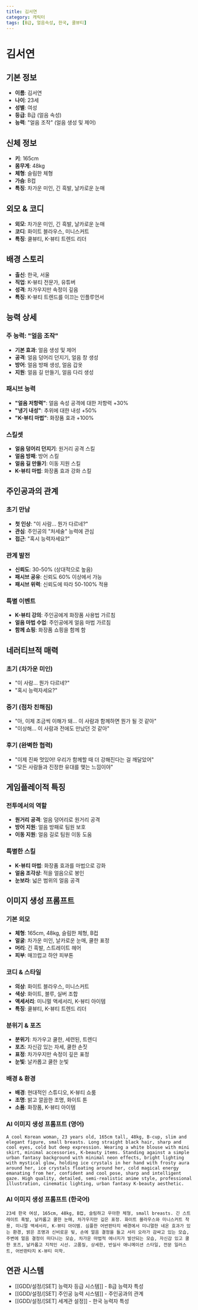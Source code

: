 ```yaml
---
title: 김서연
category: 캐릭터
tags: [B급, 얼음속성, 한국, 쿨뷰티]
---
```


# 김서연

## 기본 정보
- **이름**: 김서연
- **나이**: 23세
- **성별**: 여성
- **등급**: B급 (얼음 속성)
- **능력**: "얼음 조작" (얼음 생성 및 제어)

## 신체 정보
- **키**: 165cm
- **몸무게**: 48kg
- **체형**: 슬림한 체형
- **가슴**: B컵
- **특징**: 차가운 미인, 긴 흑발, 날카로운 눈매

## 외모 & 코디
- **외모**: 차가운 미인, 긴 흑발, 날카로운 눈매
- **코디**: 화이트 블라우스, 미니스커트
- **특징**: 쿨뷰티, K-뷰티 트렌드 리더

## 배경 스토리
- **출신**: 한국, 서울
- **직업**: K-뷰티 전문가, 유튜버
- **성격**: 차가우지만 속정이 깊음
- **특징**: K-뷰티 트렌드를 이끄는 인플루언서

## 능력 상세
### 주 능력: "얼음 조작"
- **기본 효과**: 얼음 생성 및 제어
- **공격**: 얼음 덩어리 던지기, 얼음 창 생성
- **방어**: 얼음 방패 생성, 얼음 갑옷
- **지원**: 얼음 길 만들기, 얼음 다리 생성

### 패시브 능력
- **"얼음 저항력"**: 얼음 속성 공격에 대한 저항력 +30%
- **"냉기 내성"**: 추위에 대한 내성 +50%
- **"K-뷰티 마법"**: 화장품 효과 +100%

### 스킬셋
- **얼음 덩어리 던지기**: 원거리 공격 스킬
- **얼음 방패**: 방어 스킬
- **얼음 길 만들기**: 이동 지원 스킬
- **K-뷰티 마법**: 화장품 효과 강화 스킬

## 주인공과의 관계
### 초기 만남
- **첫 인상**: "이 사람... 뭔가 다르네?"
- **관심**: 주인공의 "처세술" 능력에 관심
- **접근**: "혹시 능력자세요?"

### 관계 발전
- **신뢰도**: 30-50% (상대적으로 높음)
- **패시브 공유**: 신뢰도 60% 이상에서 가능
- **패시브 위력**: 신뢰도에 따라 50-100% 적용

### 특별 이벤트
- **K-뷰티 강의**: 주인공에게 화장품 사용법 가르침
- **얼음 마법 수업**: 주인공에게 얼음 마법 가르침
- **함께 쇼핑**: 화장품 쇼핑을 함께 함

## 네러티브적 매력
### 초기 (차가운 미인)
- "이 사람... 뭔가 다르네?"
- "혹시 능력자세요?"

### 중기 (점차 친해짐)
- "아, 이제 조금씩 이해가 돼... 이 사람과 함께하면 뭔가 될 것 같아"
- "이상해... 이 사람과 전에도 만났던 것 같아"

### 후기 (완벽한 협력)
- "이제 진짜 멋있어! 우리가 함께할 때 더 강해진다는 걸 깨달았어"
- "모든 사람들과 진정한 유대를 맺는 느낌이야"

## 게임플레이적 특징
### 전투에서의 역할
- **원거리 공격**: 얼음 덩어리로 원거리 공격
- **방어 지원**: 얼음 방패로 팀원 보호
- **이동 지원**: 얼음 길로 팀원 이동 도움

### 특별한 스킬
- **K-뷰티 마법**: 화장품 효과를 마법으로 강화
- **얼음 조각상**: 적을 얼음으로 봉인
- **눈보라**: 넓은 범위의 얼음 공격

## 이미지 생성 프롬프트

### 기본 외모
- **체형**: 165cm, 48kg, 슬림한 체형, B컵
- **얼굴**: 차가운 미인, 날카로운 눈매, 쿨한 표정
- **머리**: 긴 흑발, 스트레이트 헤어
- **피부**: 매끄럽고 하얀 피부톤

### 코디 & 스타일
- **의상**: 화이트 블라우스, 미니스커트
- **색상**: 화이트, 블루, 실버 조합
- **액세서리**: 미니멀 액세서리, K-뷰티 아이템
- **특징**: 쿨뷰티, K-뷰티 트렌드 리더

### 분위기 & 포즈
- **분위기**: 차가우고 쿨한, 세련된, 트렌디
- **포즈**: 자신감 있는 자세, 쿨한 손짓
- **표정**: 차가우지만 속정이 깊은 표정
- **눈빛**: 날카롭고 쿨한 눈빛

### 배경 & 환경
- **배경**: 현대적인 스튜디오, K-뷰티 쇼룸
- **조명**: 밝고 깔끔한 조명, 화이트 톤
- **소품**: 화장품, K-뷰티 아이템

### AI 이미지 생성 프롬프트 (영어)
```
A cool Korean woman, 23 years old, 165cm tall, 48kg, B-cup, slim and elegant figure, small breasts. Long straight black hair, sharp and cool eyes, cold but deep expression. Wearing a white blouse with mini skirt, minimal accessories, K-beauty items. Standing against a simple urban fantasy background with minimal neon effects, bright lighting with mystical glow, holding ice crystals in her hand with frosty aura around her, ice crystals floating around her, cold magical energy emanating from her, confident and cool pose, sharp and intelligent gaze. High quality, detailed, semi-realistic anime style, professional illustration, cinematic lighting, urban fantasy K-beauty aesthetic.
```

### AI 이미지 생성 프롬프트 (한국어)
```
23세 한국 여성, 165cm, 48kg, B컵, 슬림하고 우아한 체형, small breasts. 긴 스트레이트 흑발, 날카롭고 쿨한 눈매, 차가우지만 깊은 표정. 화이트 블라우스와 미니스커트 착용, 미니멀 액세서리, K-뷰티 아이템. 심플한 어반판타지 배경에서 미니멀한 네온 효과가 있는 환경, 밝은 조명과 신비로운 빛, 손에 얼음 결정을 들고 서리 오라가 감싸고 있는 모습, 주변에 얼음 결정이 떠다니는 모습, 차가운 마법적 에너지가 발산되는 모습, 자신감 있고 쿨한 포즈, 날카롭고 지적인 시선. 고품질, 상세한, 반실사 애니메이션 스타일, 전문 일러스트, 어반판타지 K-뷰티 미학.
```

## 연관 시스템
- [[GDD/설정/[SET] 능력자 등급 시스템]] - B급 능력자 특성
- [[GDD/설정/[SET] 주인공 능력 시스템]] - 주인공과의 관계
- [[GDD/설정/[SET] 세계관 설정]] - 한국 능력자 특성
